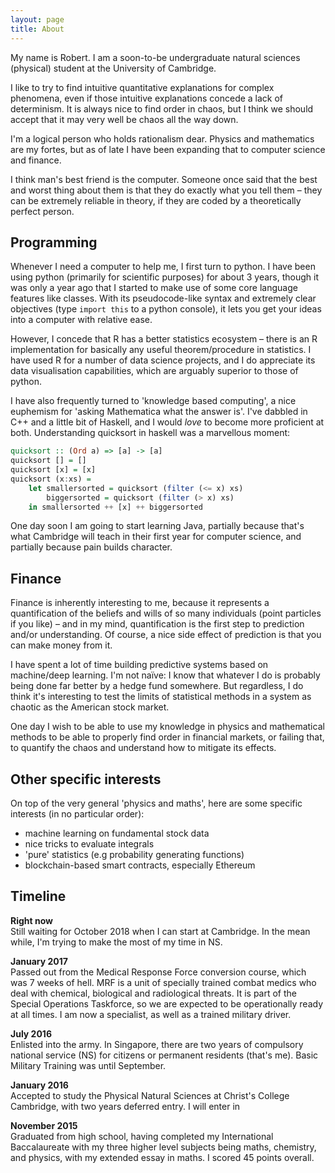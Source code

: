```yaml
---
layout: page
title: About
---
```


My name is Robert. I am a soon-to-be undergraduate natural sciences (physical) student at the University of Cambridge.

I like to try to find intuitive quantitative explanations for complex phenomena, even if those intuitive explanations concede a lack of determinism. It is always nice to find order in chaos, but I think we should accept that it may very well be chaos all the way down.

I'm a logical person who holds rationalism dear. Physics and mathematics are my fortes, but as of late I have been expanding that to computer science and finance.

I think man's best friend is the computer. Someone once said that the best and worst thing about them is that they do exactly what you tell them – they can be extremely reliable in theory, if they are coded by a theoretically perfect person.

## Programming

Whenever I need a computer to help me, I first turn to python. I have been using python (primarily for scientific purposes) for about 3 years, though it was only a year ago that I started to make use of some core language features like classes. With its pseudocode-like syntax and extremely clear objectives (type `import this` to a python console), it lets you get your ideas into a computer with relative ease.

However, I concede that R has a better statistics ecosystem – there is an R implementation for basically any useful theorem/procedure in statistics. I have used R for a number of data science projects, and I do appreciate its data visualisation capabilities, which are arguably superior to those of python.

I have also frequently turned to 'knowledge based computing', a nice euphemism for 'asking Mathematica what the answer is'. I've dabbled in C++ and a little bit of Haskell, and I would *love* to become more proficient at both. Understanding quicksort in haskell was a marvellous moment:

```haskell
quicksort :: (Ord a) => [a] -> [a]
quicksort [] = []
quicksort [x] = [x]
quicksort (x:xs) =
    let smallersorted = quicksort (filter (<= x) xs)
        biggersorted = quicksort (filter (> x) xs)
    in smallersorted ++ [x] ++ biggersorted
```

One day soon I am going to start learning Java, partially because that's what Cambridge will teach in their first year for computer science, and partially because pain builds character.


## Finance

Finance is inherently interesting to me, because it represents a quantification of the beliefs and wills of so many individuals (point particles if you like) – and in my mind, quantification is the first step to prediction and/or understanding. Of course, a nice side effect of prediction is that you can make money from it.

I have spent a lot of time building predictive systems based on machine/deep learning. I'm not naïve: I know that whatever I do is probably being done far better by a hedge fund somewhere. But regardless, I do think it's interesting to test the limits of statistical methods in a system as chaotic as the American stock market.

One day I wish to be able to use my knowledge in physics and mathematical methods to be able to properly find order in financial markets, or failing that, to quantify the chaos and understand how to mitigate its effects.


## Other specific interests

On top of the very general 'physics and maths', here are some specific interests (in no particular order):
- machine learning on fundamental stock data
- nice tricks to evaluate integrals
- 'pure' statistics (e.g probability generating functions)
- blockchain-based smart contracts, especially Ethereum


## Timeline

**Right now**    
Still waiting for October 2018 when I can start at Cambridge. In the mean while, I'm trying to make the most of my time in NS.

**January 2017**    
Passed out from the Medical Response Force conversion course, which was 7 weeks of hell. MRF is a unit of specially trained combat medics who deal with chemical, biological and radiological threats. It is part of the Special Operations Taskforce, so we are expected to be operationally ready at all times. I am now a specialist, as well as a trained military driver.

**July 2016**     
Enlisted into the army. In Singapore, there are two years of compulsory national service (NS) for citizens or permanent residents (that's me). Basic Military Training was until September.

**January 2016**    
Accepted to study the Physical Natural Sciences at Christ's College Cambridge, with two years deferred entry. I will enter in

**November 2015**    
Graduated from high school, having completed my International Baccalaureate with my three higher level subjects being maths, chemistry, and physics, with my extended essay in maths. I scored 45 points overall.
